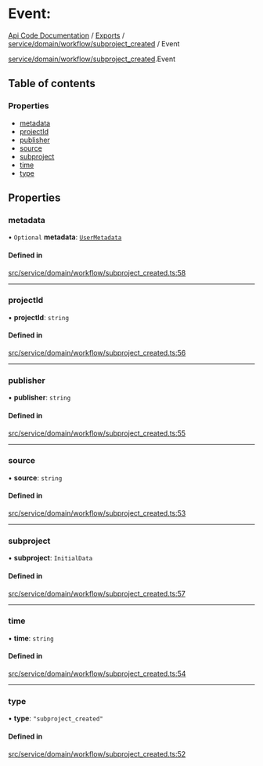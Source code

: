 # Event: 
 
[Api Code Documentation](../README.md) / [Exports](../modules.md) / [service/domain/workflow/subproject\_created](../modules/service_domain_workflow_subproject_created.md) / Event

[service/domain/workflow/subproject\_created](../modules/service_domain_workflow_subproject_created.md).Event

## Table of contents

### Properties

- [metadata](service_domain_workflow_subproject_created.Event.md#metadata)
- [projectId](service_domain_workflow_subproject_created.Event.md#projectid)
- [publisher](service_domain_workflow_subproject_created.Event.md#publisher)
- [source](service_domain_workflow_subproject_created.Event.md#source)
- [subproject](service_domain_workflow_subproject_created.Event.md#subproject)
- [time](service_domain_workflow_subproject_created.Event.md#time)
- [type](service_domain_workflow_subproject_created.Event.md#type)

## Properties

### metadata

• `Optional` **metadata**: [`UserMetadata`](../modules/service_domain_metadata.md#usermetadata)

#### Defined in

[src/service/domain/workflow/subproject_created.ts:58](https://github.com/openkfw/TruBudget/blob/2e83742/api/src/service/domain/workflow/subproject_created.ts#L58)

___

### projectId

• **projectId**: `string`

#### Defined in

[src/service/domain/workflow/subproject_created.ts:56](https://github.com/openkfw/TruBudget/blob/2e83742/api/src/service/domain/workflow/subproject_created.ts#L56)

___

### publisher

• **publisher**: `string`

#### Defined in

[src/service/domain/workflow/subproject_created.ts:55](https://github.com/openkfw/TruBudget/blob/2e83742/api/src/service/domain/workflow/subproject_created.ts#L55)

___

### source

• **source**: `string`

#### Defined in

[src/service/domain/workflow/subproject_created.ts:53](https://github.com/openkfw/TruBudget/blob/2e83742/api/src/service/domain/workflow/subproject_created.ts#L53)

___

### subproject

• **subproject**: `InitialData`

#### Defined in

[src/service/domain/workflow/subproject_created.ts:57](https://github.com/openkfw/TruBudget/blob/2e83742/api/src/service/domain/workflow/subproject_created.ts#L57)

___

### time

• **time**: `string`

#### Defined in

[src/service/domain/workflow/subproject_created.ts:54](https://github.com/openkfw/TruBudget/blob/2e83742/api/src/service/domain/workflow/subproject_created.ts#L54)

___

### type

• **type**: ``"subproject_created"``

#### Defined in

[src/service/domain/workflow/subproject_created.ts:52](https://github.com/openkfw/TruBudget/blob/2e83742/api/src/service/domain/workflow/subproject_created.ts#L52)
